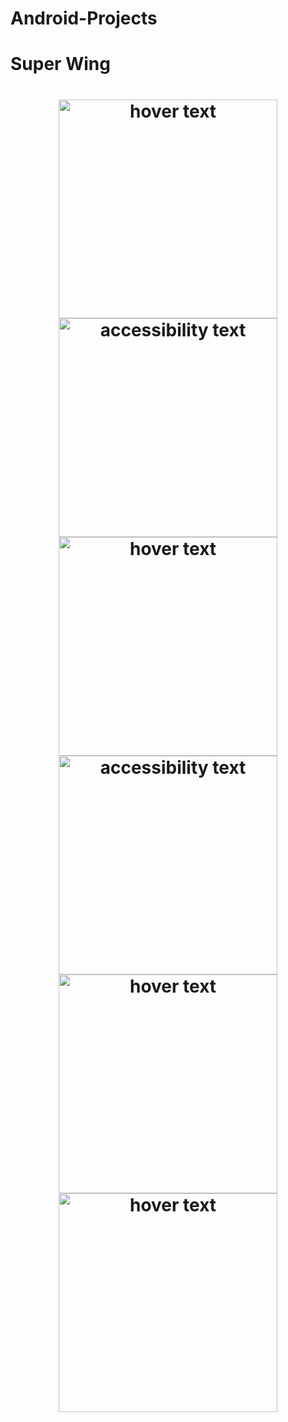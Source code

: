 # Android-Projects
<h1> Super Wing <h1>
<p align="center">
  <img src="00.PNG" width="350" title="hover text">
  <img src="01.PNG" width="350" alt="accessibility text">
  <img src="02.PNG" width="350" title="hover text">
  <img src="03.PNG" width="350" alt="accessibility text">
  <img src="06.PNG" width="350" title="hover text">
   <img src="05.PNG" width="350" title="hover text">
</p>
